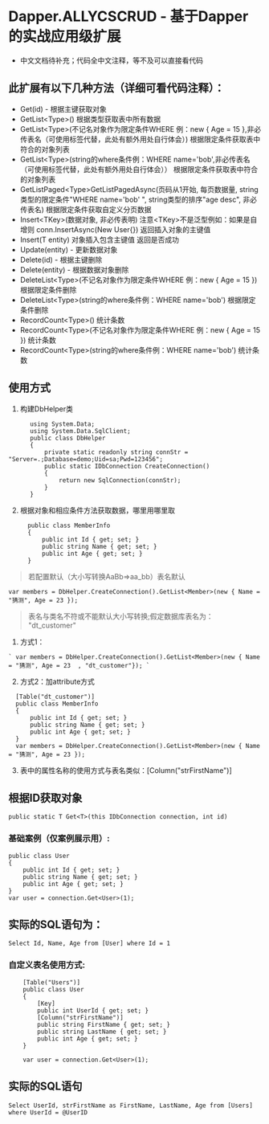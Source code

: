 # Dapper.ALLYCSCRUD - 基于Dapper的实战应用级扩展

- 中文文档待补充；代码全中文注释，等不及可以直接看代码
## 此扩展有以下几种方法（详细可看代码注释）：
- Get(id) - 根据主键获取对象
- GetList\<Type\>()  根据类型获取表中所有数据
- GetList\<Type\>(不记名对象作为限定条件WHERE 例：new { Age = 15 },非必传表名（可使用标签代替，此处有额外用处自行体会）)  根据限定条件获取表中符合的对象列表
- GetList\<Type\>(string的where条件例：WHERE name='bob',非必传表名（可使用标签代替，此处有额外用处自行体会））  根据限定条件获取表中符合的对象列表
- GetListPaged\<Type\>GetListPagedAsync<T>(页码从1开始, 每页数据量, string类型的限定条件"WHERE name='bob' ", string类型的排序"age desc", 非必传表名)  根据限定条件获取自定义分页数据
- Insert\<TKey\>(数据对象, 非必传表明)  注意\<TKey\>不是泛型例如：如果是自增则 conn.InsertAsync<int>(New User{}) 返回插入对象的主键值
- Insert<T>(T entity) 对象插入包含主键值 返回是否成功
- Update(entity) - 更新数据对象
- Delete<Type>(id) - 根据主键删除
- Delete(entity) - 根据数据对象删除
- DeleteList\<Type\>(不记名对象作为限定条件WHERE 例：new { Age = 15 })  根据限定条件删除
- DeleteList\<Type\>(string的where条件例：WHERE name='bob')  根据限定条件删除
- RecordCount\<Type\>() 统计条数
- RecordCount\<Type\>(不记名对象作为限定条件WHERE 例：new { Age = 15 }) 统计条数
- RecordCount\<Type\>(string的where条件例：WHERE name='bob') 统计条数
 
 ## 使用方式
 
1. 构建DbHelper类

```
      using System.Data;
      using System.Data.SqlClient;
      public class DbHelper
      {
          private static readonly string connStr = "Server=.;Database=demo;Uid=sa;Pwd=123456";
          public static IDbConnection CreateConnection()
          {
              return new SqlConnection(connStr);
          }
      }
```
  
2. 根据对象和相应条件方法获取数据，哪里用哪里取
   
   ```
     public class MemberInfo
     {
         public int Id { get; set; }
         public string Name { get; set; }
         public int Age { get; set; }
     } 
   ``` 
 
 > 若配置默认（大小写转换AaBb=>aa_bb）表名默认
 
  ` var members = DbHelper.CreateConnection().GetList<Member>(new { Name = "猜测", Age = 23 }); `
 
 > 表名与类名不符或不能默认大小写转换;假定数据库表名为： "dt_customer" 
   
   1. 方式1：
   
    ` var members = DbHelper.CreateConnection().GetList<Member>(new { Name = "猜测", Age = 23  , "dt_customer"}); `

   2. 方式2：加attribute方式
   
   ```
     [Table("dt_customer")]
     public class MemberInfo
     {
         public int Id { get; set; }
         public string Name { get; set; }
         public int Age { get; set; }
     } 
     var members = DbHelper.CreateConnection().GetList<Member>(new { Name = "猜测", Age = 23 });
   ```
 3. 表中的属性名称的使用方式与表名类似：[Column("strFirstName")]
   
 ## 根据ID获取对象
`
 public static T Get<T>(this IDbConnection connection, int id)
`
 ### 基础案例（仅案例展示用）:
```
public class User
{
    public int Id { get; set; }
    public string Name { get; set; }
    public int Age { get; set; }
} 
var user = connection.Get<User>(1);  
 ```    
## 实际的SQL语句为：

`Select Id, Name, Age from [User] where Id = 1 `
### 自定义表名使用方式:
```
    [Table("Users")]
    public class User
    {
        [Key]
        public int UserId { get; set; }
        [Column("strFirstName")]
        public string FirstName { get; set; }
        public string LastName { get; set; }
        public int Age { get; set; }
    }
    
    var user = connection.Get<User>(1);  
```
## 实际的SQL语句
`
Select UserId, strFirstName as FirstName, LastName, Age from [Users] where UserId = @UserID
`
